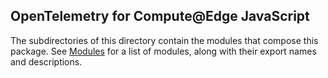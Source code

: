 ## OpenTelemetry for Compute@Edge JavaScript

The subdirectories of this directory contain the modules that compose this package.
See [Modules](../README.md#modules) for a list of modules, along with their export names and descriptions.
